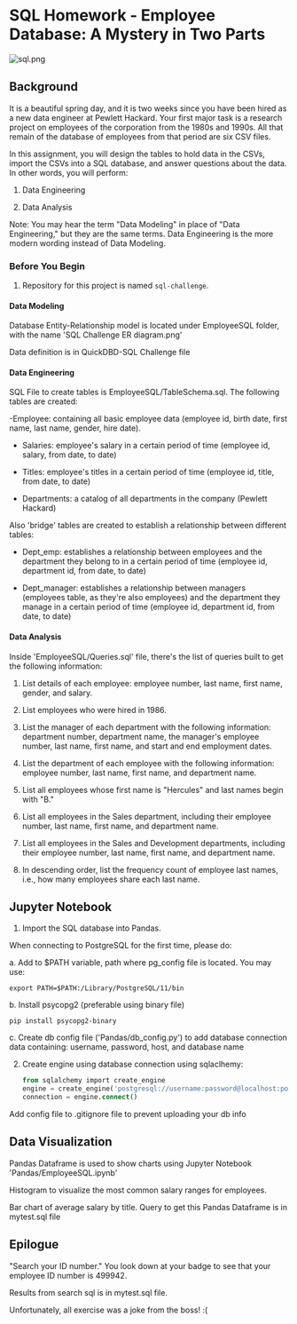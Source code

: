 # SQL Homework - Employee Database: A Mystery in Two Parts

![sql.png](sql.png)

## Background

It is a beautiful spring day, and it is two weeks since you have been hired as a new data engineer at Pewlett Hackard. Your first major task is a research project on employees of the corporation from the 1980s and 1990s. All that remain of the database of employees from that period are six CSV files.

In this assignment, you will design the tables to hold data in the CSVs, import the CSVs into a SQL database, and answer questions about the data. In other words, you will perform:

1. Data Engineering

3. Data Analysis

Note: You may hear the term "Data Modeling" in place of "Data Engineering," but they are the same terms. Data Engineering is the more modern wording instead of Data Modeling.

### Before You Begin

1. Repository for this project is named  `sql-challenge`. 


#### Data Modeling
Database Entity-Relationship model is located under EmployeeSQL folder, with the name 'SQL Challenge ER diagram.png'

Data definition is in QuickDBD-SQL Challenge file


#### Data Engineering

SQL File to create tables is EmployeeSQL/TableSchema.sql. The following tables are created:

-Employee: containing all basic employee data (employee id, birth date, first name, last name, gender, hire date).

- Salaries: employee's salary in a certain period of time (employee id, salary, from date, to date)

- Titles: employee's titles in a certain period of time (employee id, title, from date, to date)

- Departments: a catalog of all departments in the company (Pewlett Hackard)

Also 'bridge' tables are created to establish a relationship between different tables:

- Dept_emp: establishes a relationship between employees and the department they belong to in a certain period of time (employee id, department id, from date, to date)

- Dept_manager: establishes a relationship between managers (employees table, as they're also employees) and the department they manage in a certain period of time (employee id, department id, from date, to date)

#### Data Analysis

Inside 'EmployeeSQL/Queries.sql' file, there's the list of queries built to get the following information:

1. List details of each employee: employee number, last name, first name, gender, and salary.

2. List employees who were hired in 1986.

3. List the manager of each department with the following information: department number, department name, the manager's employee number, last name, first name, and start and end employment dates.

4. List the department of each employee with the following information: employee number, last name, first name, and department name.

5. List all employees whose first name is "Hercules" and last names begin with "B."

6. List all employees in the Sales department, including their employee number, last name, first name, and department name.

7. List all employees in the Sales and Development departments, including their employee number, last name, first name, and department name.

8. In descending order, list the frequency count of employee last names, i.e., how many employees share each last name.

## Jupyter Notebook


1. Import the SQL database into Pandas.

When connecting to PostgreSQL for the first time, please do:

a. Add to $PATH variable, path where pg_config file is located. You may use:

	export PATH=$PATH:/Library/PostgreSQL/11/bin

b. Install psycopg2 (preferable using binary file)
	
	pip install psycopg2-binary	

c. Create db config file ('Pandas/db_config.py') to add database connection data containing: username, password, host,  and database name


2. Create engine using database connection using sqlaclhemy:

   ```sql
   from sqlalchemy import create_engine
   engine = create_engine('postgresql://username:password@localhost:port/db_name')
   connection = engine.connect()
   ```

Add config file to .gitignore file to prevent uploading your db info

## Data Visualization

Pandas Dataframe is used to show charts using Jupyter Notebook 'Pandas/EmployeeSQL.ipynb'

Histogram to visualize the most common salary ranges for employees.

Bar chart of average salary by title.
 	Query to get this Pandas Dataframe is in mytest.sql file

## Epilogue

 "Search your ID number." You look down at your badge to see that your employee ID number is 499942.

Results from search sql is in mytest.sql file. 

Unfortunately, all exercise was a joke from the boss! :(


